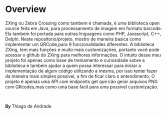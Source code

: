 # Overview

<p>ZXing ou Zebra Crossing como tambem é chamada, é uma biblioteca open source feita em Java, para processamento de imagem em formato barcode. Ela tambem foi portada para outras linguagens como PHP, Javascript, C++, Delphi. Neste repositorio/projeto, mostro de maneira basica como implementar um QRCode,para 9 funcionalidades diferentes. A biblioteca ZXing, tem mais funções e muito mais customizações, portanto você pode acessar o github do ZXing para melhores informações. O intuito desse meu projeto foi apenas como base de treinamento e curiosidade sobre a biblioteca e tambem ajudar a quem possa interessar para iniciar a implementação de algum código utilizando a mesma, por isso tentei fazer da maneira mais simples possivel, a fim de ficar claro o entendimento. O projeto é apenas uma API com endpoints get que irão gerar arquivos PNG com QRcodes,mas como uma base facil para uma possivel customização.</p>
<br>
<p><strong>By </strong>Thiago de Andrade</p
